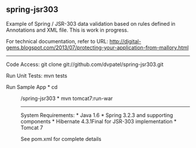 spring-jsr303
--------------------------

Example of Spring / JSR-303 data validation based on rules defined in Annotations and XML file.
This is work in progress.

For technical documentation, refer to URL:  http://digital-gems.blogspot.com/2013/07/protecting-your-application-from-mallory.html

--------------------------

Code Access:
	git clone git://github.com/dvpatel/spring-jsr303.git
	
Run Unit Tests:
	mvn tests
	
Run Sample App
	*  cd <dir>/spring-jsr303
	*  mvn tomcat7:run-war
	
---------------------------

System Requirements:
	*  Java 1.6
	*  Spring 3.2.3 and supporting components
	*  Hibernate 4.3.1Final for JSR-303 implementation
	*  Tomcat 7

See pom.xml for complete details

